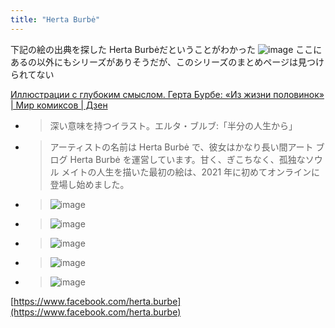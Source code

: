 ```yaml
---
title: "Herta Burbė"
---
```


下記の絵の出典を探した
Herta Burbėだということがわかった
![image](https://gyazo.com/e466cc969a6457313364254d8569f6da/thumb/1000)
ここにあるの以外にもシリーズがありそうだが、このシリーズのまとめページは見つけられてない

[Иллюстрации с глубоким смыслом. Герта Бурбе: «Из жизни половинок» | Мир комиксов | Дзен](https://dzen.ru/a/YaY10s5-0SHlUgfZ?is_autologin_ya=true)
- > 深い意味を持つイラスト。エルタ・ブルブ:「半分の人生から」
- > アーティストの名前は Herta Burbė で、彼女はかなり長い間アート ブログ Herta Burbė を運営しています。甘く、ぎこちなく、孤独なソウル メイトの人生を描いた最初の絵は、2021 年に初めてオンラインに登場し始めました。
- >  ![image](https://gyazo.com/399da16ac89685d5a05b1d484452079e/thumb/1000)
- >  ![image](https://gyazo.com/866ea5b27fbc268d13913eaba3df8f63/thumb/1000)
- >  ![image](https://gyazo.com/782791c92276602bd46497c036d34cc6/thumb/1000)
- >  ![image](https://gyazo.com/494891b52d104899adfbe6a966aabdb0/thumb/1000)
- > ![image](https://gyazo.com/7941839534723db380603803986c2882/thumb/1000)

[https://www.facebook.com/herta.burbe](https://www.facebook.com/herta.burbe)

